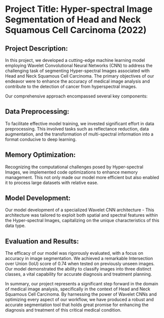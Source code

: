 # Project Title: Hyper-spectral Image Segmentation of Head and Neck Squamous Cell Carcinoma (2022)

## Project Description:
In this project, we developed a cutting-edge machine learning model employing Wavelet Convolutional Neural Networks (CNN) to address the challenging task of segmenting Hyper-spectral Images associated with Head and Neck Squamous Cell Carcinoma. The primary objectives of our endeavor were to enhance the accuracy of medical image analysis and contribute to the detection of cancer from hyperspectral images.

Our comprehensive approach encompassed several key components:

## Data Preprocessing: 
To facilitate effective model training, we invested significant effort in data preprocessing. This involved tasks such as reflectance reduction, data augmentation, and the transformation of multi-spectral information into a format conducive to deep learning.

## Memory Optimization: 
Recognizing the computational challenges posed by Hyper-spectral Images, we implemented code optimizations to enhance memory management. This not only made our model more efficient but also enabled it to process large datasets with relative ease.

## Model Development: 
Our model development of a specialized Wavelet CNN architecture - This architecture was tailored to exploit both spatial and spectral features within the Hyper-spectral Images, capitalizing on the unique characteristics of this data type.

## Evaluation and Results: 
The efficacy of our model was rigorously evaluated, with a focus on accuracy in image segmentation. We achieved a remarkable Intersection over Union (IoU) score of 0.74 when tested on previously unseen images. Our model demonstrated the ability to classify images into three distinct classes, a vital capability for accurate diagnosis and treatment planning.

In summary, our project represents a significant step forward in the domain of medical image analysis, specifically in the context of Head and Neck Squamous Cell Carcinoma. By harnessing the power of Wavelet CNNs and optimizing every aspect of our workflow, we have produced a robust and accurate segmentation tool that holds great promise for enhancing the diagnosis and treatment of this critical medical condition.
